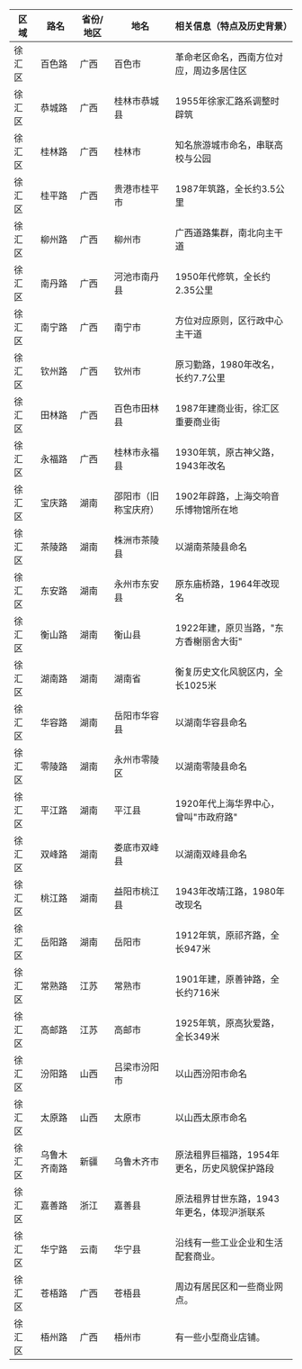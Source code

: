 | 区域 | 路名 | 省份/地区 | 地名 | 相关信息（特点及历史背景） |
|------|------|-----------|------|---------------------------|
| 徐汇区 | 百色路 | 广西 | 百色市 | 革命老区命名，西南方位对应，周边多居住区 |
| 徐汇区 | 恭城路 | 广西 | 桂林市恭城县 | 1955年徐家汇路系调整时辟筑 |
| 徐汇区 | 桂林路 | 广西 | 桂林市 | 知名旅游城市命名，串联高校与公园 |
| 徐汇区 | 桂平路 | 广西 | 贵港市桂平市 | 1987年筑路，全长约3.5公里 |
| 徐汇区 | 柳州路 | 广西 | 柳州市 | 广西道路集群，南北向主干道 |
| 徐汇区 | 南丹路 | 广西 | 河池市南丹县 | 1950年代修筑，全长约2.35公里 |
| 徐汇区 | 南宁路 | 广西 | 南宁市 | 方位对应原则，区行政中心主干道 |
| 徐汇区 | 钦州路 | 广西 | 钦州市 | 原习勤路，1980年改名，长约7.7公里 |
| 徐汇区 | 田林路 | 广西 | 百色市田林县 | 1987年建商业街，徐汇区重要商业街 |
| 徐汇区 | 永福路 | 广西 | 桂林市永福县 | 1930年筑，原古神父路，1943年改名 |
| 徐汇区 | 宝庆路 | 湖南 | 邵阳市（旧称宝庆府） | 1902年辟路，上海交响音乐博物馆所在地 |
| 徐汇区 | 茶陵路 | 湖南 | 株洲市茶陵县 | 以湖南茶陵县命名 |
| 徐汇区 | 东安路 | 湖南 | 永州市东安县 | 原东庙桥路，1964年改现名 |
| 徐汇区 | 衡山路 | 湖南 | 衡山县 | 1922年建，原贝当路，"东方香榭丽舍大街" |
| 徐汇区 | 湖南路 | 湖南 | 湖南省 | 衡复历史文化风貌区内，全长1025米 |
| 徐汇区 | 华容路 | 湖南 | 岳阳市华容县 | 以湖南华容县命名 |
| 徐汇区 | 零陵路 | 湖南 | 永州市零陵区 | 以湖南零陵县命名 |
| 徐汇区 | 平江路 | 湖南 | 平江县 | 1920年代上海华界中心，曾叫"市政府路" |
| 徐汇区 | 双峰路 | 湖南 | 娄底市双峰县 | 以湖南双峰县命名 |
| 徐汇区 | 桃江路 | 湖南 | 益阳市桃江县 | 1943年改靖江路，1980年改现名 |
| 徐汇区 | 岳阳路 | 湖南 | 岳阳市 | 1912年筑，原祁齐路，全长947米 |
| 徐汇区 | 常熟路 | 江苏 | 常熟市 | 1901年建，原善钟路，全长约716米 |
| 徐汇区 | 高邮路 | 江苏 | 高邮市 | 1925年筑，原高狄爱路，全长349米 |
| 徐汇区 | 汾阳路 | 山西 | 吕梁市汾阳市 | 以山西汾阳市命名 |
| 徐汇区 | 太原路 | 山西 | 太原市 | 以山西太原市命名 |
| 徐汇区 | 乌鲁木齐南路 | 新疆 | 乌鲁木齐市 | 原法租界巨福路，1954年更名，历史风貌保护路段 |
| 徐汇区 | 嘉善路 | 浙江 | 嘉善县 | 原法租界甘世东路，1943年更名，体现沪浙联系 |
| 徐汇区 | 华宁路 | 云南 | 华宁县 | 沿线有一些工业企业和生活配套商业。 |
| 徐汇区 | 苍梧路 | 广西 | 苍梧县 | 周边有居民区和一些商业网点。 |
| 徐汇区 | 梧州路 | 广西 | 梧州市 | 有一些小型商业店铺。 |
